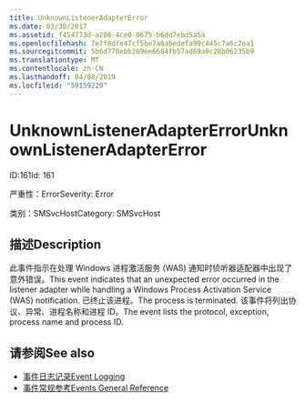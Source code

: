 ```yaml
---
title: UnknownListenerAdapterError
ms.date: 03/30/2017
ms.assetid: f454773d-a208-4ce0-8675-b6dd7ebd5a5a
ms.openlocfilehash: 7e7f8dfe47cf5be7a6abedefa99c445c7a6c2ea1
ms.sourcegitcommit: 5b6d778ebb269ee6684fb57ad69a8c28b06235b9
ms.translationtype: MT
ms.contentlocale: zh-CN
ms.lasthandoff: 04/08/2019
ms.locfileid: "59159220"
---
```

# <a name="unknownlisteneradaptererror"></a><span data-ttu-id="47dcc-102">UnknownListenerAdapterError</span><span class="sxs-lookup"><span data-stu-id="47dcc-102">UnknownListenerAdapterError</span></span>
<span data-ttu-id="47dcc-103">ID:161</span><span class="sxs-lookup"><span data-stu-id="47dcc-103">Id: 161</span></span>  
  
 <span data-ttu-id="47dcc-104">严重性：Error</span><span class="sxs-lookup"><span data-stu-id="47dcc-104">Severity: Error</span></span>  
  
 <span data-ttu-id="47dcc-105">类别：SMSvcHost</span><span class="sxs-lookup"><span data-stu-id="47dcc-105">Category: SMSvcHost</span></span>  
  
## <a name="description"></a><span data-ttu-id="47dcc-106">描述</span><span class="sxs-lookup"><span data-stu-id="47dcc-106">Description</span></span>  
 <span data-ttu-id="47dcc-107">此事件指示在处理 Windows 进程激活服务 (WAS) 通知时侦听器适配器中出现了意外错误。</span><span class="sxs-lookup"><span data-stu-id="47dcc-107">This event indicates that an unexpected error occurred in the listener adapter while handling a Windows Process Activation Service (WAS) notification.</span></span> <span data-ttu-id="47dcc-108">已终止该进程。</span><span class="sxs-lookup"><span data-stu-id="47dcc-108">The process is terminated.</span></span> <span data-ttu-id="47dcc-109">该事件将列出协议、异常、进程名称和进程 ID。</span><span class="sxs-lookup"><span data-stu-id="47dcc-109">The event lists the protocol, exception, process name and process ID.</span></span>  
  
## <a name="see-also"></a><span data-ttu-id="47dcc-110">请参阅</span><span class="sxs-lookup"><span data-stu-id="47dcc-110">See also</span></span>

- [<span data-ttu-id="47dcc-111">事件日志记录</span><span class="sxs-lookup"><span data-stu-id="47dcc-111">Event Logging</span></span>](../../../../../docs/framework/wcf/diagnostics/event-logging/index.md)
- [<span data-ttu-id="47dcc-112">事件常规参考</span><span class="sxs-lookup"><span data-stu-id="47dcc-112">Events General Reference</span></span>](../../../../../docs/framework/wcf/diagnostics/event-logging/events-general-reference.md)

